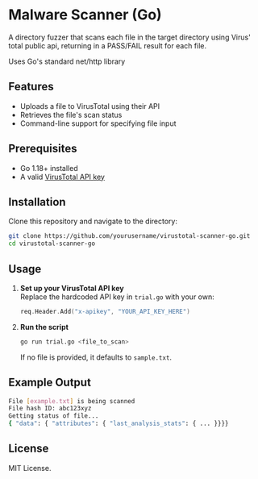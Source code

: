 # Malware Scanner (Go)
A directory fuzzer that scans each file in the target directory using Virus' total public api, 
returning in a PASS/FAIL result for each file.

Uses Go's standard net/http library

## Features
- Uploads a file to VirusTotal using their API  
- Retrieves the file's scan status  
- Command-line support for specifying file input  

## Prerequisites
- Go 1.18+ installed  
- A valid [VirusTotal API key](https://www.virustotal.com/gui/my-apikey)  

## Installation
Clone this repository and navigate to the directory:  
```sh
git clone https://github.com/yourusername/virustotal-scanner-go.git
cd virustotal-scanner-go
```

## Usage
1. **Set up your VirusTotal API key**  
   Replace the hardcoded API key in `trial.go` with your own:
   ```go
   req.Header.Add("x-apikey", "YOUR_API_KEY_HERE")
   ```

2. **Run the script**  
   ```sh
   go run trial.go <file_to_scan>
   ```
   If no file is provided, it defaults to `sample.txt`.  

## Example Output
```sh
File [example.txt] is being scanned
File hash ID: abc123xyz
Getting status of file...
{ "data": { "attributes": { "last_analysis_stats": { ... }}}}
```

## License
MIT License.

